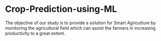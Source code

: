 # Crop-Prediction-using-ML
The objective of our study is to provide a solution for Smart Agriculture by monitoring the agricultural field which can assist the farmers in increasing productivity to a great extent.
